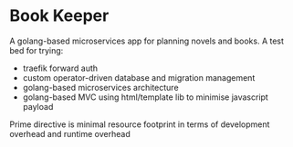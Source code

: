 # Book Keeper

A golang-based microservices app for planning novels and books. A test bed for trying:
- traefik forward auth
- custom operator-driven database and migration management
- golang-based microservices architecture
- golang-based MVC using html/template lib to minimise javascript payload

Prime directive is minimal resource footprint in terms of development overhead and runtime overhead